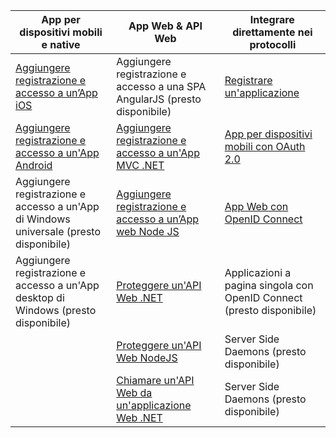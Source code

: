| App per dispositivi mobili e native | App Web & API Web | Integrare direttamente nei protocolli |
| ----------------------- | ------------------------------- | --------------------- |
| [Aggiungere registrazione e accesso a un’App iOS](active-directory-b2c-devquickstarts-ios.md) | Aggiungere registrazione e accesso a una SPA AngularJS (presto disponibile) | [Registrare un'applicazione](active-directory-b2c-app-registration.md) |
| [Aggiungere registrazione e accesso a un'App Android](active-directory-b2c-devquickstarts-android.md) | [Aggiungere registrazione e accesso a un'App MVC .NET](active-directory-b2c-devquickstarts-web-dotnet.md) | [App per dispositivi mobili con OAuth 2.0](active-directory-b2c-reference-oauth-code.md) |
| Aggiungere registrazione e accesso a un'App di Windows universale (presto disponibile) | [Aggiungere registrazione e accesso a un’App web Node JS](active-directory-b2c-devquickstarts-web-node.md) | [App Web con OpenID Connect](active-directory-b2c-reference-oidc.md) |
| Aggiungere registrazione e accesso a un'App desktop di Windows (presto disponibile) | [Proteggere un'API Web .NET](active-directory-b2c-devquickstarts-api-dotnet.md) | Applicazioni a pagina singola con OpenID Connect (presto disponibile)
|  | [Proteggere un'API Web NodeJS](active-directory-b2c-devquickstarts-api-node.md) | Server Side Daemons (presto disponibile) |
|  | [Chiamare un'API Web da un'applicazione Web .NET](active-directory-b2c-devquickstarts-web-api-dotnet.md) | Server Side Daemons (presto disponibile) |

<!----HONumber=Oct15_HO3-->